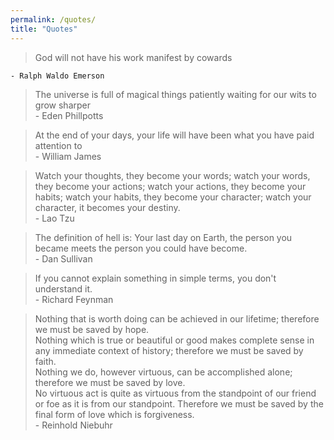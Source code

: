 ```yaml
---
permalink: /quotes/
title: "Quotes"
---
```


> God will not have his work manifest by cowards  

    - Ralph Waldo Emerson

> The universe is full of magical things patiently waiting for our wits to grow sharper  
    - Eden Phillpotts

> At the end of your days, your life will have been what you have paid attention to  
    - William James

> Watch your thoughts, they become your words; watch your words, they become your actions; watch your actions, they become your habits; watch your habits, they become your character; watch your character, it becomes your destiny.  
    - Lao Tzu

> The definition of hell is: Your last day on Earth, the person you became meets the person you could have become.  
    - Dan Sullivan

> If you cannot explain something in simple terms, you don't understand it.  
    - Richard Feynman

> Nothing that is worth doing can be achieved in our lifetime; therefore we must be saved by hope.  
Nothing which is true or beautiful or good makes complete sense in any immediate context of history; therefore we must be saved by faith.  
Nothing we do, however virtuous, can be accomplished alone; therefore we must be saved by love.  
No virtuous act is quite as virtuous from the standpoint of our friend or foe as it is from our standpoint. Therefore we must be saved by the final form of love which is forgiveness.  
    - Reinhold Niebuhr

